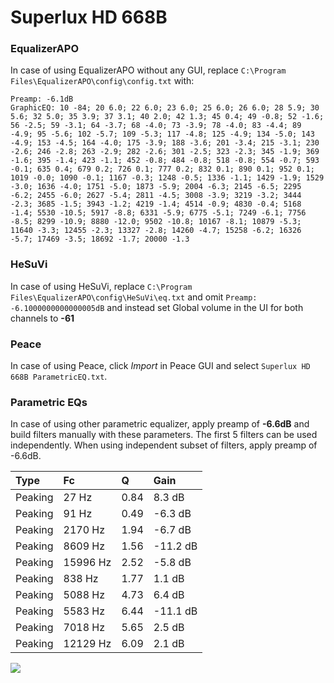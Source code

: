 # Superlux HD 668B

### EqualizerAPO
In case of using EqualizerAPO without any GUI, replace `C:\Program Files\EqualizerAPO\config\config.txt`
with:
```
Preamp: -6.1dB
GraphicEQ: 10 -84; 20 6.0; 22 6.0; 23 6.0; 25 6.0; 26 6.0; 28 5.9; 30 5.6; 32 5.0; 35 3.9; 37 3.1; 40 2.0; 42 1.3; 45 0.4; 49 -0.8; 52 -1.6; 56 -2.5; 59 -3.1; 64 -3.7; 68 -4.0; 73 -3.9; 78 -4.0; 83 -4.4; 89 -4.9; 95 -5.6; 102 -5.7; 109 -5.3; 117 -4.8; 125 -4.9; 134 -5.0; 143 -4.9; 153 -4.5; 164 -4.0; 175 -3.9; 188 -3.6; 201 -3.4; 215 -3.1; 230 -2.6; 246 -2.8; 263 -2.9; 282 -2.6; 301 -2.5; 323 -2.3; 345 -1.9; 369 -1.6; 395 -1.4; 423 -1.1; 452 -0.8; 484 -0.8; 518 -0.8; 554 -0.7; 593 -0.1; 635 0.4; 679 0.2; 726 0.1; 777 0.2; 832 0.1; 890 0.1; 952 0.1; 1019 -0.0; 1090 -0.1; 1167 -0.3; 1248 -0.5; 1336 -1.1; 1429 -1.9; 1529 -3.0; 1636 -4.0; 1751 -5.0; 1873 -5.9; 2004 -6.3; 2145 -6.5; 2295 -6.2; 2455 -6.0; 2627 -5.4; 2811 -4.5; 3008 -3.9; 3219 -3.2; 3444 -2.3; 3685 -1.5; 3943 -1.2; 4219 -1.4; 4514 -0.9; 4830 -0.4; 5168 -1.4; 5530 -10.5; 5917 -8.8; 6331 -5.9; 6775 -5.1; 7249 -6.1; 7756 -8.5; 8299 -10.9; 8880 -12.0; 9502 -10.8; 10167 -8.1; 10879 -5.3; 11640 -3.3; 12455 -2.3; 13327 -2.8; 14260 -4.7; 15258 -6.2; 16326 -5.7; 17469 -3.5; 18692 -1.7; 20000 -1.3
```

### HeSuVi
In case of using HeSuVi, replace `C:\Program Files\EqualizerAPO\config\HeSuVi\eq.txt` and omit `Preamp:
-6.1000000000000005dB` and instead set Global volume in the UI for both channels to **-61**

### Peace
In case of using Peace, click *Import* in Peace GUI and select `Superlux HD 668B ParametricEQ.txt`.

### Parametric EQs
In case of using other parametric equalizer, apply preamp of **-6.6dB** and build filters manually
with these parameters. The first 5 filters can be used independently.
When using independent subset of filters, apply preamp of -6.6dB.

| Type    | Fc       |    Q | Gain     |
|:--------|:---------|:-----|:---------|
| Peaking | 27 Hz    | 0.84 | 8.3 dB   |
| Peaking | 91 Hz    | 0.49 | -6.3 dB  |
| Peaking | 2170 Hz  | 1.94 | -6.7 dB  |
| Peaking | 8609 Hz  | 1.56 | -11.2 dB |
| Peaking | 15996 Hz | 2.52 | -5.8 dB  |
| Peaking | 838 Hz   | 1.77 | 1.1 dB   |
| Peaking | 5088 Hz  | 4.73 | 6.4 dB   |
| Peaking | 5583 Hz  | 6.44 | -11.1 dB |
| Peaking | 7018 Hz  | 5.65 | 2.5 dB   |
| Peaking | 12129 Hz | 6.09 | 2.1 dB   |

![](https://raw.githubusercontent.com/jaakkopasanen/AutoEq/master/results/innerfidelity/sbaf-serious/Superlux%20HD%20668B/Superlux%20HD%20668B.png)
